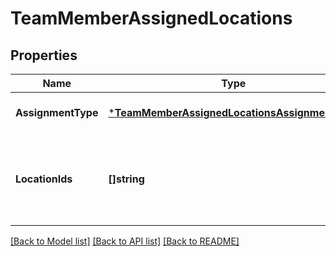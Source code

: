 # TeamMemberAssignedLocations

## Properties
Name | Type | Description | Notes
------------ | ------------- | ------------- | -------------
**AssignmentType** | [***TeamMemberAssignedLocationsAssignmentType**](TeamMemberAssignedLocationsAssignmentType.md) |  | [optional] [default to null]
**LocationIds** | **[]string** | The locations that the team member is assigned to. | [optional] [default to null]

[[Back to Model list]](../README.md#documentation-for-models) [[Back to API list]](../README.md#documentation-for-api-endpoints) [[Back to README]](../README.md)

